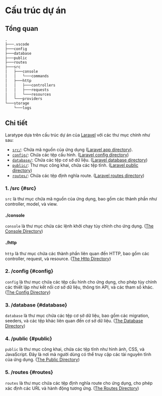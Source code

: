 # Cấu trúc dự án

## Tổng quan

```md
.
├───.vscode
├───config
├───database
├───public
├───routes
├───src
│   ├───console
│   │   └───commands
│   ├───http
│   │   ├───controllers
│   │   ├───requests
│   │   └───resources
│   └───providers
└───storage
    └───logs
```

## Chi tiết

Laratype dựa trên cấu trúc dự án của [Laravel](https://laravel.com/docs/12.x/structure) với các thư mục chính như sau:

- [`src/`](#src): Chứa mã nguồn của ứng dụng ([Laravel app directory](https://laravel.com/docs/12.x/structure#the-root-app-directory)).
- [`config/`](#config): Chứa các tệp cấu hình. ([Laravel config directory](https://laravel.com/docs/12.x/structure#the-config-directory))
- [`database/`](#database): Chứa các tệp cơ sở dữ liệu. ([Laravel database directory](https://laravel.com/docs/12.x/structure#the-database-directory))
- [`public/`](#public): Thư mục công khai, chứa các tệp tĩnh. ([Laravel public directory](https://laravel.com/docs/12.x/structure#the-public-directory))
- [`routes/`](#routes): Chứa các tệp định nghĩa route. ([Laravel routes directory](https://laravel.com/docs/12.x/structure#the-routes-directory))


### 1. /src {#src}
`src` là thư mục chứa mã nguồn của ứng dụng, bao gồm các thành phần như controller, model, và view.

#### ./console
`console` là thư mục chứa các lệnh khởi chạy tùy chỉnh cho ứng dụng. ([The Console Directory](https://laravel.com/docs/12.x/structure#the-console-directory))

#### ./http
`http` là thư mục chứa các thành phần liên quan đến HTTP, bao gồm các controller, request, và resource. ([The Http Directory](https://laravel.com/docs/12.x/structure#the-http-directory))

### 2. /config {#config}
`config` là thư mục chứa các tệp cấu hình cho ứng dụng, cho phép tùy chỉnh các thiết lập như kết nối cơ sở dữ liệu, thông tin API, và các tham số khác. ([The Config Directory](https://laravel.com/docs/12.x/structure#the-config-directory))

### 3. /database {#database}
`database` là thư mục chứa các tệp cơ sở dữ liệu, bao gồm các migration, seeders, và các tệp khác liên quan đến cơ sở dữ liệu. ([The Database Directory](https://laravel.com/docs/12.x/structure#the-database-directory))

### 4. /public {#public}
`public` là thư mục công khai, chứa các tệp tĩnh như hình ảnh, CSS, và JavaScript. Đây là nơi mà người dùng có thể truy cập các tài nguyên tĩnh của ứng dụng. ([The Public Directory](https://laravel.com/docs/12.x/structure#the-public-directory))

### 5. /routes {#routes}
`routes` là thư mục chứa các tệp định nghĩa route cho ứng dụng, cho phép xác định các URL và hành động tương ứng. ([The Routes Directory](https://laravel.com/docs/12.x/structure#the-routes-directory))